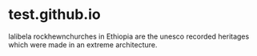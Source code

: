 # test.github.io
lalibela rockhewnchurches in Ethiopia are the unesco recorded heritages which were made in an extreme architecture.
